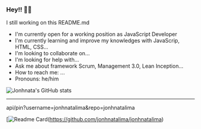### Hey!! 👋🏼
I still working on this README.md

- I'm currently open for a working position as JavaScript Developer
- I'm currently learning and improve my knowledges with JavaScrip, HTML, CSS...
- I'm looking to collaborate on...
- I'm looking for help with...
- Ask me about framework Scrum, Management 3.0, Lean Inception...
- How to reach me: ...
- Pronouns: he/him

![Jonhnata's GitHub stats](https://github-readme-stats.vercel.app/api?username=jonhnatalima&theme=chartreuse-dark&show_icons=true&count_private=true&include_all_commits=true)

----------------------------
api/pin?username=jonhnatalima&repo=jonhnatalima

[![Readme Card](https://github-readme-stats.vercel.app/api/pin/?username=jonhnatalima&repo=jonhnatalima&show_owner=true)(https://github.com/jonhnatalima/jonhnatalima)